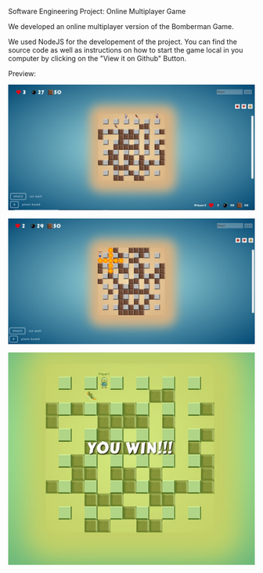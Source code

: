 Software Engineering Project: Online Multiplayer Game

We developed an online multiplayer version of the Bomberman Game.

We used NodeJS for the developement of the project. You can find the source code as well as instructions on how to start the game local in you computer by clicking on the "View it on Github" Button.

Preview:

![alt text](bomberman1.jpg)

![alt text](bombExplosion.jpg)

![alt text](youWin.jpg)
